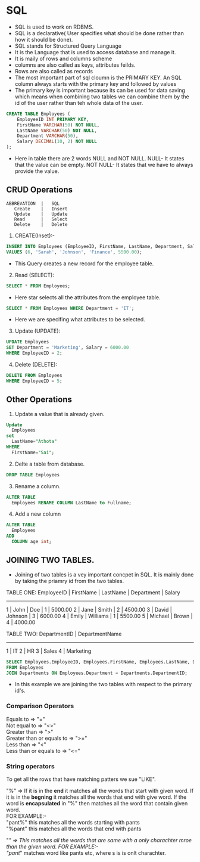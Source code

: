 # SQL

- SQL is used to work on RDBMS.
- SQL is a declarative( User specifies what should be done rather than how it should be done).
- SQL stands for Structured Query Language
- It is the Language that is used to access database and manage it.
- It is maily of rows and columns scheme
- columns are also called as keys, attributes feilds.
- Rows are also called as records
- The most important part of sql cloumn is the PRIMARY KEY. An SQL column always starts with the primary key and followed by values
- The primary key is important because its can be used for data saving which means when combining two tables we can combine them by the id of the user rather than teh whole data of the user.

```sql
CREATE TABLE Employees (
    EmployeeID INT PRIMARY KEY,
    FirstName VARCHAR(50) NOT NULL,
    LastName VARCHAR(50) NOT NULL,
    Department VARCHAR(50),
    Salary DECIMAL(10, 2) NOT NULL
);
```

- Here in table there are 2 words NULL and NOT NULL.
  NULL- It states that the value can be empty.
  NOT NULL- It states that we have to always provide the value.

## CRUD Operations

    ABBREVATION  |   SQL
       Create    |   Insert
       Update    |   Update
       Read      |   Select
       Delete    |   Delete

1. CREATE(Inset):-

```sql
INSERT INTO Employees (EmployeeID, FirstName, LastName, Department, Salary)
VALUES (6, 'Sarah', 'Johnson', 'Finance', 5500.00);
```

- This Query creates a new record for the employee table.

2. Read (SELECT):

```sql
SELECT * FROM Employees;
```

- Here star selects all the attributes from the employee table.

```sql
SELECT * FROM Employees WHERE Department = 'IT';
```

- Here we are specifing what attributes to be selected.

3. Update (UPDATE):

```sql
UPDATE Employees
SET Department = 'Marketing', Salary = 6000.00
WHERE EmployeeID = 2;
```

4. Delete (DELETE):

```sql
DELETE FROM Employees
WHERE EmployeeID = 5;
```

## Other Operations

1. Update a value that is already given.

```sql
Update
  Employees
set
  LastName="Athota"
WHERE
  FirstName="Sai";
```

2. Delte a table from database.

```sql
DROP TABLE Employees
```

3. Rename a column.

```sql
ALTER TABLE
  Employees RENAME COLUMN LastName to Fullname;
```

4. Add a new column

```sql
ALTER TABLE
  Employees
ADD
  COLUMN age int;
```

## JOINING TWO TABLES.

- Joining of two tables is a vey important concpet in SQL. It is mainly done by taking the priamry id from the two tables.

TABLE ONE:
EmployeeID | FirstName | LastName | Department | Salary

---

1 | John | Doe | 1 | 5000.00
2 | Jane | Smith | 2 | 4500.00
3 | David | Johnson | 3 | 6000.00
4 | Emily | Williams | 1 | 5500.00
5 | Michael | Brown | 4 | 4000.00

TABLE TWO:
DepartmentID | DepartmentName

---

1 | IT
2 | HR
3 | Sales
4 | Marketing

```sql
SELECT Employees.EmployeeID, Employees.FirstName, Employees.LastName, Departments.DepartmentName
FROM Employees
JOIN Departments ON Employees.Department = Departments.DepartmentID;
```

- In this example we are joining the two tables with respect to the primary id's.

### Comparison Operators

Equals to => "="  
Not equal to => "<>"  
Greater than => ">"  
Greater than or equals to => ">="  
Less than => "<"  
Less than or equals to => "<="

### String operators

To get all the rows that have matching patters we sue "LIKE".

"%" => If it is in the **end** it matches all the words that start with given word. If it is in the **begning** it matches all the words that end with give word. If the word is **encapsulated** in "%" then matches all the word that contain given word.  
FOR EXAMPLE:-  
"pant%" this matches all the words starting with pants  
"%pant" this matches all the words that end with pants

"_" => This matches all the words that are same with a only charachter mroe than the given word.
FOR EXAMPLE:-  
"pant_" matches word like pants etc, where s is is onlt charachter.
